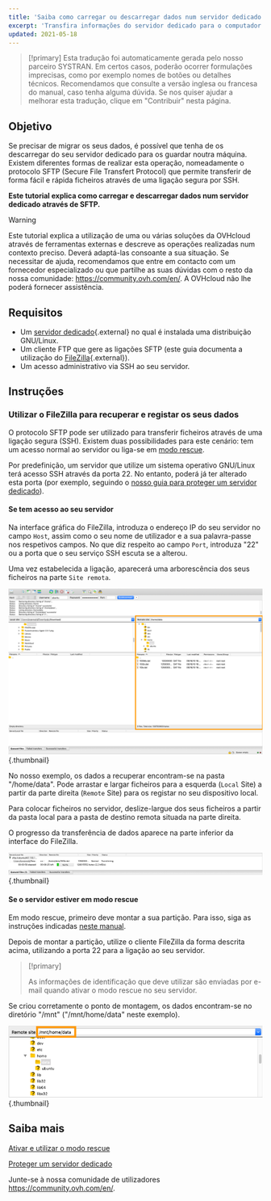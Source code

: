 ```yaml
---
title: 'Saiba como carregar ou descarregar dados num servidor dedicado através de SFTP'
excerpt: 'Transfira informações do servidor dedicado para o computador pessoal, e vice-versa'
updated: 2021-05-18
---
```


> [!primary]
> Esta tradução foi automaticamente gerada pelo nosso parceiro SYSTRAN. Em certos casos, poderão ocorrer formulações imprecisas, como por exemplo nomes de botões ou detalhes técnicos. Recomendamos que consulte a versão inglesa ou francesa do manual, caso tenha alguma dúvida. Se nos quiser ajudar a melhorar esta tradução, clique em "Contribuir" nesta página.
>

## Objetivo

Se precisar de migrar os seus dados, é possível que tenha de os descarregar do seu servidor dedicado para os guardar noutra máquina. Existem diferentes formas de realizar esta operação, nomeadamente o protocolo SFTP (Secure File Transfert Protocol) que permite transferir de forma fácil e rápida ficheiros através de uma ligação segura por SSH.

**Este tutorial explica como carregar e descarregar dados num servidor dedicado através de SFTP.**

> [!warning]
>
Este tutorial explica a utilização de uma ou várias soluções da OVHcloud através de ferramentas externas e descreve as operações realizadas num contexto preciso. Deverá adaptá-las consoante a sua situação. Se necessitar de ajuda, recomendamos que entre em contacto com um fornecedor especializado ou que partilhe as suas dúvidas com o resto da nossa comunidade: <https://community.ovh.com/en/>. A OVHcloud não lhe poderá fornecer assistência.
>

## Requisitos

- Um [servidor dedicado](https://www.ovhcloud.com/pt/bare-metal/){.external} no qual é instalada uma distribuição GNU/Linux.
- Um cliente FTP que gere as ligações SFTP (este guia documenta a utilização do [FileZilla](https://filezilla-project.org/){.external}).
- Um acesso administrativo via SSH ao seu servidor.

## Instruções

### Utilizar o FileZilla para recuperar e registar os seus dados

O protocolo SFTP pode ser utilizado para transferir ficheiros através de uma ligação segura (SSH). Existem duas possibilidades para este cenário: tem um acesso normal ao servidor ou liga-se em [modo rescue](/pages/bare_metal_cloud/dedicated_servers/rescue_mode).

Por predefinição, um servidor que utilize um sistema operativo GNU/Linux terá acesso SSH através da porta 22. No entanto, poderá já ter alterado esta porta (por exemplo, seguindo o [nosso guia para proteger um servidor dedicado](/pages/bare_metal_cloud/dedicated_servers/securing-a-dedicated-server)).

#### **Se tem acesso ao seu servidor**

Na interface gráfica do FileZilla, introduza o endereço IP do seu servidor no campo `Host`, assim como o seu nome de utilizador e a sua palavra-passe nos respetivos campos. No que diz respeito ao campo `Port`, introduza "22" ou a porta que o seu serviço SSH escuta se a alterou.

Uma vez estabelecida a ligação, aparecerá uma arborescência dos seus ficheiros na parte `Site remota`.

![Remote site sftp](images/sftp_sd_01.png){.thumbnail}

No nosso exemplo, os dados a recuperar encontram-se na pasta "/home/data". Pode arrastar e largar ficheiros para a esquerda (`Local` Site) a partir da parte direita (`Remote` Site) para os registar no seu dispositivo local.

Para colocar ficheiros no servidor, deslize-largue dos seus ficheiros a partir da pasta local para a pasta de destino remota situada na parte direita.

O progresso da transferência de dados aparece na parte inferior da interface do FileZilla.

![progresso da transferência sftp](images/sftp_sd_02.png){.thumbnail}

#### **Se o servidor estiver em modo rescue**

Em modo rescue, primeiro deve montar a sua partição. Para isso, siga as instruções indicadas [neste manual](/pages/bare_metal_cloud/dedicated_servers/rescue_mode).

Depois de montar a partição, utilize o cliente FileZilla da forma descrita acima, utilizando a porta 22 para a ligação ao seu servidor.

> [!primary]
>
> As informações de identificação que deve utilizar são enviadas por e-mail quando ativar o modo rescue no seu servidor.
>

Se criou corretamente o ponto de montagem, os dados encontram-se no diretório "/mnt" ("/mnt/home/data" neste exemplo).

![modo rescue - sftp do site remoto](images/sftp_sd_03.png){.thumbnail}

## Saiba mais

[Ativar e utilizar o modo rescue](/pages/bare_metal_cloud/dedicated_servers/rescue_mode)

[Proteger um servidor dedicado](/pages/bare_metal_cloud/dedicated_servers/securing-a-dedicated-server)

Junte-se à nossa comunidade de utilizadores <https://community.ovh.com/en/>.
